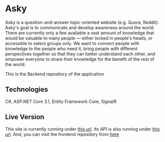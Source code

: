 # Asky
Asky is a question-and-answer topic-oriented website (e.g. Quora, Reddit). Asky's goal is to communicate and develop awareness around the world. There are currently only a few available a vast amount of knowledge that would be valuable to many people — either locked in people's heads, or accessible to select groups only. We want to connect people with knowledge to the people who need it, bring people with different perspectives together so that they can better understand each other, and empower everyone to share their knowledge for the benefit of the rest of the world.

This is the Backend repository of the application

## Technologies
C#, ASP.NET Core 3.1, Entity Framework Core, SignalR

## Live Version
This site is currently running under [this url](https://www.asky.com). Its API is also running under [this url](https://api.asky.com). And, you can visit the frontend repository from [here](https://github.com/Himato/Asky_Frontend)
